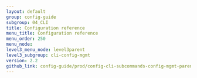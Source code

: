 ```yaml
---
layout: default
group: config-guide 
subgroup: 04_CLI
title: Configuration reference
menu_title: Configuration reference
menu_order: 250
menu_node: 
level3_menu_node: level3parent
level3_subgroup: cli-config-mgmt
version: 2.2
github_link: config-guide/prod/config-cli-subcommands-config-mgmt-parent.md
---
```


 